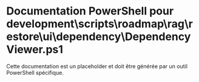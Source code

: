 # Documentation PowerShell pour development\scripts\roadmap\rag\restore\ui\dependency\DependencyViewer.ps1

Cette documentation est un placeholder et doit être générée par un outil PowerShell spécifique.
